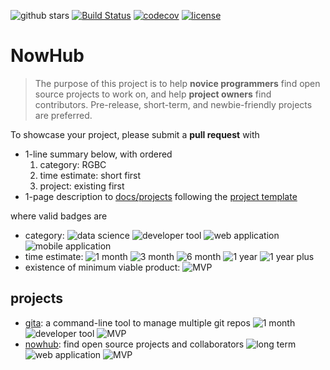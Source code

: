 ![github stars](https://img.shields.io/github/stars/nosarthur/nowhub.svg)
[![Build Status](https://travis-ci.org/nosarthur/nowhub.svg?branch=master)](https://travis-ci.org/nosarthur/nowhub)
[![codecov](https://codecov.io/gh/nosarthur/nowhub/branch/master/graph/badge.svg)](https://codecov.io/gh/nosarthur/nowhub)
[![license](https://img.shields.io/github/license/nosarthur/nowhub.svg)](https://github.com/nosarthur/nowhub/blob/master/LICENSE)

# NowHub

> The purpose of this project is to help **novice programmers** find open source
> projects to work on, and help **project owners** find contributors.
> Pre-release, short-term, and newbie-friendly projects are preferred.

To showcase your project, please submit a **pull request** with

- 1-line summary below, with ordered
    1. category: RGBC
    1. time estimate: short first
    1. project: existing first
- 1-page description to [docs/projects](https://github.com/nosarthur/nowhub/tree/master/docs/projects)
  following the [project template](https://github.com/nosarthur/nowhub/blob/master/template.md)

where valid badges are

- category: ![data science][ds] ![developer tool][dt] ![web application][wa] ![mobile application][ma]
- time estimate: ![1 month][1m] ![3 month][3m] ![6 month][6m] ![1 year][1y] ![1 year plus][1yp]
- existence of minimum viable product: ![MVP][mvp]

## projects

- [gita](projects/gita.md): a command-line tool to manage multiple git repos ![1 month][1m] ![developer tool][dt] ![MVP][mvp]
- [nowhub](projects/nowhub.md): find open source projects and collaborators ![long term][1yp] ![web application][wa] ![MVP][mvp]

[1m]: https://img.shields.io/badge/-1month-lightgrey.svg
[3m]: https://img.shields.io/badge/-3month-lightgrey.svg
[6m]: https://img.shields.io/badge/-6month-lightgrey.svg
[1y]: https://img.shields.io/badge/-1year-lightgrey.svg
[1yp]: https://img.shields.io/badge/-1year+-lightgrey.svg
[ds]: https://img.shields.io/badge/-data--science-red.svg
[dt]: https://img.shields.io/badge/-developer--tool-brightgreen.svg
[wa]: https://img.shields.io/badge/-web--application-blue.svg
[ma]: https://img.shields.io/badge/-mobile--application-9cf.svg
[mvp]: https://img.shields.io/badge/-MVP-yellow.svg
